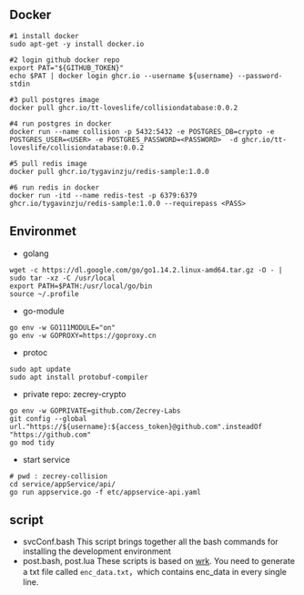 ## Docker
```shell
#1 install docker
sudo apt-get -y install docker.io

#2 login github docker repo
export PAT="${GITHUB_TOKEN}"
echo $PAT | docker login ghcr.io --username ${username} --password-stdin

#3 pull postgres image
docker pull ghcr.io/tt-loveslife/collisiondatabase:0.0.2

#4 run postgres in docker
docker run --name collision -p 5432:5432 -e POSTGRES_DB=crypto -e POSTGRES_USER=<USER> -e POSTGRES_PASSWORD=<PASSWORD>  -d ghcr.io/tt-loveslife/collisiondatabase:0.0.2

#5 pull redis image
docker pull ghcr.io/tygavinzju/redis-sample:1.0.0

#6 run redis in docker
docker run -itd --name redis-test -p 6379:6379 ghcr.io/tygavinzju/redis-sample:1.0.0 --requirepass <PASS>
```

## Environmet
- golang
```shell
wget -c https://dl.google.com/go/go1.14.2.linux-amd64.tar.gz -O - | sudo tar -xz -C /usr/local
export PATH=$PATH:/usr/local/go/bin
source ~/.profile
```

- go-module
```shell
go env -w GO111MODULE="on"
go env -w GOPROXY=https://goproxy.cn
```

- protoc
```shell
sudo apt update
sudo apt install protobuf-compiler
```

- private repo: zecrey-crypto
```shell
go env -w GOPRIVATE=github.com/Zecrey-Labs
git config --global url."https://${username}:${access_token}@github.com".insteadOf "https://github.com"
go mod tidy
```

- start service
```shell
# pwd : zecrey-collision
cd service/appService/api/
go run appservice.go -f etc/appservice-api.yaml
```

## script
- svcConf.bash
This script brings together all the bash commands for installing the development environment
- post.bash, post.lua
These scripts is based on [wrk](https://github.com/wg/wrk). You need to generate a txt file called `enc_data.txt`，which contains enc_data in every single line.
